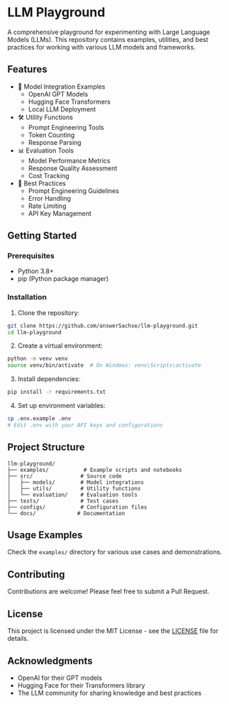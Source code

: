# LLM Playground

A comprehensive playground for experimenting with Large Language Models (LLMs). This repository contains examples, utilities, and best practices for working with various LLM models and frameworks.

## Features

- 🤖 Model Integration Examples
  - OpenAI GPT Models
  - Hugging Face Transformers
  - Local LLM Deployment
- 🛠️ Utility Functions
  - Prompt Engineering Tools
  - Token Counting
  - Response Parsing
- 📊 Evaluation Tools
  - Model Performance Metrics
  - Response Quality Assessment
  - Cost Tracking
- 🔧 Best Practices
  - Prompt Engineering Guidelines
  - Error Handling
  - Rate Limiting
  - API Key Management

## Getting Started

### Prerequisites

- Python 3.8+
- pip (Python package manager)

### Installation

1. Clone the repository:
```bash
git clone https://github.com/answerSachse/llm-playground.git
cd llm-playground
```

2. Create a virtual environment:
```bash
python -m venv venv
source venv/bin/activate  # On Windows: venv\Scripts\activate
```

3. Install dependencies:
```bash
pip install -r requirements.txt
```

4. Set up environment variables:
```bash
cp .env.example .env
# Edit .env with your API keys and configurations
```

## Project Structure

```
llm-playground/
├── examples/           # Example scripts and notebooks
├── src/               # Source code
│   ├── models/        # Model integrations
│   ├── utils/         # Utility functions
│   └── evaluation/    # Evaluation tools
├── tests/             # Test cases
├── configs/           # Configuration files
└── docs/             # Documentation
```

## Usage Examples

Check the `examples/` directory for various use cases and demonstrations.

## Contributing

Contributions are welcome! Please feel free to submit a Pull Request.

## License

This project is licensed under the MIT License - see the [LICENSE](LICENSE) file for details.

## Acknowledgments

- OpenAI for their GPT models
- Hugging Face for their Transformers library
- The LLM community for sharing knowledge and best practices